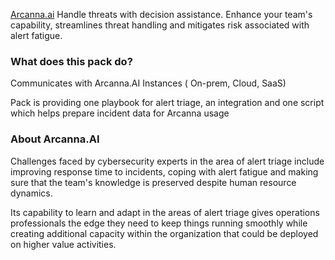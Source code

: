 [Arcanna.ai](https://www.arcanna.ai/)  Handle threats with decision assistance. Enhance your team's capability, streamlines threat handling and mitigates risk associated with alert fatigue.

### What does this pack do?

Communicates with Arcanna.AI Instances ( On-prem, Cloud, SaaS)

Pack is providing one playbook for alert triage, an integration and one script which helps prepare incident data for Arcanna usage

### About Arcanna.AI

Challenges faced by cybersecurity experts in the area of alert triage include improving response time to incidents, coping with alert fatigue and making sure that the team's knowledge is preserved despite human resource dynamics.

Its capability to learn and adapt in the areas of alert triage gives operations professionals the edge they need to keep things running smoothly while creating additional capacity within the organization that could be  deployed on higher value activities.
